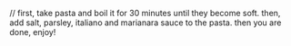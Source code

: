 // first, take pasta and boil it for 30 minutes until they become soft. then, add salt, parsley, italiano and marianara sauce to the pasta. then you are done, enjoy!
